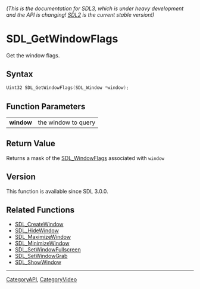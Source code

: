 ###### (This is the documentation for SDL3, which is under heavy development and the API is changing! [SDL2](https://wiki.libsdl.org/SDL2/) is the current stable version!)
# SDL_GetWindowFlags

Get the window flags.

## Syntax

```c
Uint32 SDL_GetWindowFlags(SDL_Window *window);

```

## Function Parameters

|                |                     |
| -------------- | ------------------- |
| **window**     | the window to query |

## Return Value

Returns a mask of the [SDL_WindowFlags](SDL_WindowFlags.md) associated with
`window`

## Version

This function is available since SDL 3.0.0.

## Related Functions

* [SDL_CreateWindow](SDL_CreateWindow.md)
* [SDL_HideWindow](SDL_HideWindow.md)
* [SDL_MaximizeWindow](SDL_MaximizeWindow.md)
* [SDL_MinimizeWindow](SDL_MinimizeWindow.md)
* [SDL_SetWindowFullscreen](SDL_SetWindowFullscreen.md)
* [SDL_SetWindowGrab](SDL_SetWindowGrab.md)
* [SDL_ShowWindow](SDL_ShowWindow.md)

----
[CategoryAPI](CategoryAPI.md), [CategoryVideo](CategoryVideo.md)
